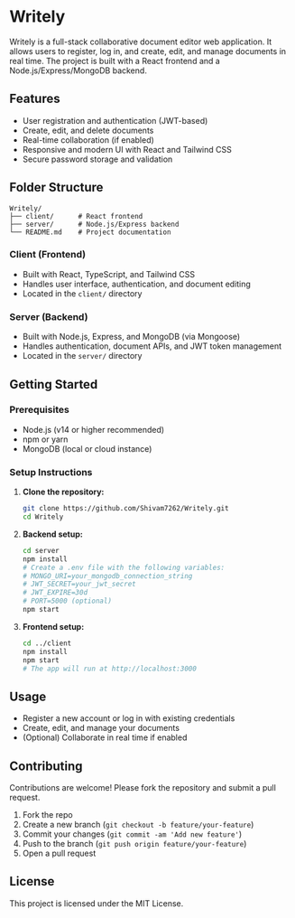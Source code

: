 # Writely

Writely is a full-stack collaborative document editor web application. It allows users to register, log in, and create, edit, and manage documents in real time. The project is built with a React frontend and a Node.js/Express/MongoDB backend.

## Features
- User registration and authentication (JWT-based)
- Create, edit, and delete documents
- Real-time collaboration (if enabled)
- Responsive and modern UI with React and Tailwind CSS
- Secure password storage and validation

## Folder Structure
```
Writely/
├── client/      # React frontend
├── server/      # Node.js/Express backend
└── README.md    # Project documentation
```

### Client (Frontend)
- Built with React, TypeScript, and Tailwind CSS
- Handles user interface, authentication, and document editing
- Located in the `client/` directory

### Server (Backend)
- Built with Node.js, Express, and MongoDB (via Mongoose)
- Handles authentication, document APIs, and JWT token management
- Located in the `server/` directory

## Getting Started

### Prerequisites
- Node.js (v14 or higher recommended)
- npm or yarn
- MongoDB (local or cloud instance)

### Setup Instructions

1. **Clone the repository:**
   ```sh
   git clone https://github.com/Shivam7262/Writely.git
   cd Writely
   ```

2. **Backend setup:**
   ```sh
   cd server
   npm install
   # Create a .env file with the following variables:
   # MONGO_URI=your_mongodb_connection_string
   # JWT_SECRET=your_jwt_secret
   # JWT_EXPIRE=30d
   # PORT=5000 (optional)
   npm start
   ```

3. **Frontend setup:**
   ```sh
   cd ../client
   npm install
   npm start
   # The app will run at http://localhost:3000
   ```

## Usage
- Register a new account or log in with existing credentials
- Create, edit, and manage your documents
- (Optional) Collaborate in real time if enabled

## Contributing
Contributions are welcome! Please fork the repository and submit a pull request.

1. Fork the repo
2. Create a new branch (`git checkout -b feature/your-feature`)
3. Commit your changes (`git commit -am 'Add new feature'`)
4. Push to the branch (`git push origin feature/your-feature`)
5. Open a pull request

## License
This project is licensed under the MIT License.
